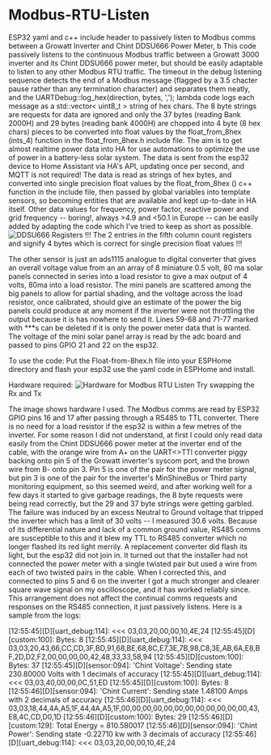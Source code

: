 # Modbus-RTU-Listen
ESP32 yaml and c++ include header to passively listen to Modbus comms between a Growatt Inverter and Chint DDSU666 Power Meter, b
This code passively listens to the continuous Modbus traffic between a Growatt 3000 inverter and its Chint DDSU666 power meter, but should be easily adaptable to listen to any other Modbus RTU traffic. The timeout in the debug listening sequence detects the end of a Modbus message (flagged by a 3.5 chacter pause rather than any termination character) and separates them neatly, and the UARTDebug::log_hex(direction, bytes, ','); lambda code logs each message as a std::vector< uint8_t > string of hex chars.
The 8 byte strings are requests for data are ignored and only the 37 bytes (reading Bank 2000H) and 29 bytes (reading bank 4000H) are chopped into 4 byte (8 hex chars) pieces to be converted into float values by the float_from_8hex (ints_4) function in the float_from_8hex.h include file.
The aim is to get almost realtime power data into HA for use automations to optimize the use of power in a battery-less solar system. The data is sent from the esp32 device to Home Assistant via HA's API, updating once per second, and MQTT is not required! The data is read as strings of hex bytes, and converted into single precision float values by the float_from_8hex () c++ function in the include file, then passed by global variables into template sensors, so becoming entities that are available and kept up-to-date in HA itself.
Other data values for frequency, power factor, reactive power and grid frequency -- boring!, always >4.9 and <50.1 in Europe -- can be easily added by adapting the code which I've tried to keep as short as possible.
 ![DDSU666 Registers](https://github.com/user-attachments/assets/6f7b64b9-af53-4e76-8789-1f61dc141637)
!!! The 2 entries in the fifth column count registers and signify 4 bytes which is correct for single precision float values !!!

The other sensor is just an ads1115 analogue to digital converter that gives an overall voltage value from an an array of 8 miniature 0.5 volt, 80 ma solar panels connected in series into a load resistor to give a max output of 4 volts, 80ma into a load resistor.  The mini panels are scattered among the big panels to allow for partial shading, and the voltage across the load resistor, once calibrated, should give an estimate of the power the big panels could produce at any moment if the inverter were not throttling the output because it is has nowhere to send it.
Lines 59-68 and 71-77 marked with ***s can be deleted if it is only the power meter data that is wanted.
The voltage of the mini solar panel array is read by the adc board and passed to pins GPIO 21 and 22 on the esp32.

To use the code:
Put the Float-from-8hex.h file into your ESPHome directory and flash your esp32 use the yaml code in ESPHome and install. 

Hardware required: ![Hardware for Modbus RTU Listen](https://github.com/user-attachments/assets/1309c0f7-3d30-482d-9756-e128a27ce672)
Try swapping the Rx and Tx 

The image shows hardware I used. The Modbus comms are read by ESP32 GPIO pins 16 and 17 after passing through a RS485 to TTL converter. There is no need for a load resistor if the esp32 is within a few metres of the inverter. For some reason I did not understand, at first I could only read data easily from the Chint DDSU666 power meter at the inverter end of the cable, with the orange wire from A+ on the UART<>TTl converter piggy backing onto pin 5 of the Growatt inverter's syscom port, and the brown wire from B- onto pin 3. Pin 5 is one of the pair for the power meter signal, but pin 3 is one of the pair for the inverter's MinShineBus or Third party monitoring equipment, so this seemed weird, and after working well for a few days it started to give garbage readings, the 8 byte requests were being read correctly, but the 29 and 37 byte strings were getting garbled. The failure was induced by an excess Neutral to Ground voltage that tripped the inverter which has a limit of 30 volts -- I measured 30.6 volts. Because of its differential nature and lack of a common ground value, RS485 comms are susceptible to this and it blew my TTL to RS485 converter which no longer flashed its red light merrily. A replacement converter did flash its light, but the esp32 did not join in. It turned out that the installer had not connected the power meter with a single twisted pair but used a wire from each of two twisted pairs in the cable. When I corrected this, and connected to pins 5 and 6 on the inverter I got a much stronger and clearer square wave signal on my oscilloscope, and it has worked reliably since. This arrangement does not affect the continual comms requests and responses on the RS485 connection, it just passively listens. Here is a sample from the logs:

[12:55:45][D][uart_debug:114]: <<< 03,03,20,00,00,10,4E,24
[12:55:45][D][custom:100]: Bytes: 8
[12:55:45][D][uart_debug:114]: <<< 03,03,20,43,66,CC,CD,3F,BD,91,68,BE,68,8C,E7,3E,7B,98,C8,3E,AB,6A,E8,BF,2D,D2,F2,00,00,00,00,42,48,33,33,58,94
[12:55:45][D][custom:100]: Bytes: 37
[12:55:45][D][sensor:094]: 'Chint Voltage': Sending state 230.80000 Volts with 1 decimals of accuracy
[12:55:45][D][uart_debug:114]: <<< 03,03,40,00,00,0C,51,ED
[12:55:45][D][custom:100]: Bytes: 8
[12:55:46][D][sensor:094]: 'Chint Current': Sending state 1.48100 Amps with 2 decimals of accuracy
[12:55:46][D][uart_debug:114]: <<< 03,03,18,44,4A,A5,1F,44,4A,A5,1F,00,00,00,00,00,00,00,00,00,00,00,00,43,E8,4C,CD,D0,1D
[12:55:46][D][custom:100]: Bytes: 29
[12:55:46][D][custom:129]: Total Energy = 810.580017
[12:55:46][D][sensor:094]: 'Chint Power': Sending state -0.22710 kw with 3 decimals of accuracy
[12:55:46][D][uart_debug:114]: <<< 03,03,20,00,00,10,4E,24

